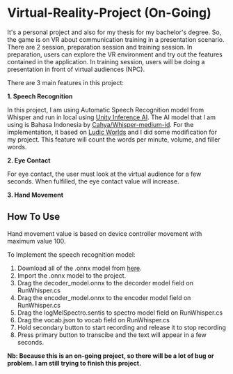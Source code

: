 # Virtual-Reality-Project (On-Going)
It's a personal project and also for my thesis for my bachelor's degree. So, the game is on VR about communication training in a presentation scenario.
There are 2 session, preparation session and training session. In preparation, users can explore the VR environment and try out the features contained in the application. In training session, users will be doing a presentation in front of virtual audiences (NPC). 

There are 3 main features in this project:

<b>1. Speech Recognition</b>

In this project, I am using Automatic Speech Recognition model from Whisper and run in local using <a href="https://huggingface.co/unity/inference-engine-whisper-tiny">Unity Inference AI</a>. The AI model that I am using is Bahasa Indonesia by <a href="https://huggingface.co/cahya/whisper-medium-id">Cahya/Whisper-medium-id</a>. For the implementation, it based on <a href="https://www.patreon.com/posts/project-source-107788463">Ludic Worlds</a> and I did some modification for my project. This feature will count the words per minute, volume, and filler words.

<b>2. Eye Contact</b>

For eye contact, the user must look at the virtual audience for a few seconds. When fulfilled, the eye contact value will increase.

<b>3. Hand Movement</b>

<h2>How To Use</h2>
Hand movement value is based on device controller movement with maximum value 100.
   
To Implement the speech recognition model:
1. Download all of the .onnx model from <a href="https://drive.google.com/drive/folders/1Pfht0hF1S8TaZ4XhocEWLq2CBLTIA3Y3?usp=sharing">here</a>.
2. Import the .onnx model to the project.
3. Drag the decoder_model.onnx to the decorder model field on RunWhisper.cs
4. Drag the encoder_model.onnx to the encoder model field on RunWhisper.cs
5. Drag the logMelSpectro.sentis to spectro model field on RunWhisper.cs
6. Drag the vocab.json to vocab field on RunWhisper.cs
7. Hold secondary button to start recording and release it to stop recording
8. Press primary button to transcibe and the text will appear in a few seconds.

<b>Nb: Because this is an on-going project, so there will be a lot of bug or problem. I am still trying to finish this project.</b>
